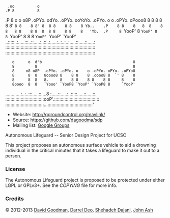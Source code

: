                                                                       
     .oo          o                                                   
    .P 8          8                                                   
   .P  8 o    o  o8P .oPYo. odYo. .oPYo. ooYoYo. .oPYo. o    o .oPYo. 
  oPooo8 8    8   8  8    8 8' `8 8    8 8' 8  8 8    8 8    8 Yb..   
 .P    8 8    8   8  8    8 8   8 8    8 8  8  8 8    8 8    8   'Yb. 
.P     8 `YooP'   8  `YooP' 8   8 `YooP' 8  8  8 `YooP' `YooP' `YooP' 
..:::::..:.....:::..::.....:..::..:.....:..:..:..:.....::.....::.....:
::::::::::::::::::::::::::::::::::::::::::::::::::::::::::::::::::::::
::::::::::::::::::::::::::::::::::::::::::::::::::::::::::::::::::::::
                                                       
       o      o  d'b                                        8 
       8         8                                          8 
       8     o8 o8P  .oPYo. .oPYo. o    o .oPYo. oPYo. .oPYo8 
       8      8  8   8oooo8 8    8 8    8 .oooo8 8  `' 8    8 
       8      8  8   8.     8    8 8    8 8    8 8     8    8 
       8oooo  8  8   `Yooo' `YooP8 `YooP' `YooP8 8     `YooP' 
 ............:..:..:::.....::....8 :.....::.....:..:::::.....::.....::.
::::::::::::::::::::::::::::::ooP'.:::::::::::::::::::::::::::::::::::
::::::::::::::::::::::::::::::...:::::::::::::::::::::::::::::::::::'


*   Website: http://qgroundcontrol.org/mavlink/
*   Source: https://github.com/dagoodma/sdp
*   Mailing list: [Google Groups](https://groups.google.com/a/ucsc.edu/forum/#!forum/albs-group)

Autonomous Lifeguard -- Senior Design Project for UCSC

This project proposes an autonomous surface vehicle to aid a drowning
individual in the critical minutes that it takes a lifeguard to make it
out to a person. 

### License ###

The Autonomous Lifeguard project is proposed to be protected under either LGPL or GPLv3+.
See the *COPYING* file for more info.

### Credits ###

&copy; 2012-2013 [David Goodman](mailto:dagoodma@ucsc.edu),
 [Darrel Deo](mailto:ddeo@ucsc.edu),
 [Shehadeh Dajani](mailto:sdajani@ucsc.edu),
 [John Ash](mailto:jash@ucsc.edu)
